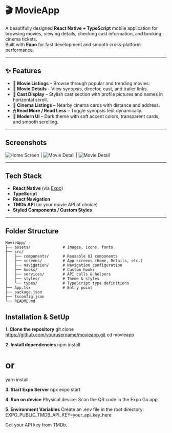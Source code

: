 # 🎬 MovieApp

A beautifully designed **React Native + TypeScript** mobile application for browsing movies, viewing details, checking cast information, and booking cinema tickets.  
Built with **Expo** for fast development and smooth cross-platform performance.

---

## ✨ Features

- **🎥 Movie Listings** – Browse through popular and trending movies.
- **📄 Movie Details** – View synopsis, director, cast, and trailer links.
- **👥 Cast Display** – Stylish cast section with profile pictures and names in horizontal scroll.
- **📍 Cinema Listings** – Nearby cinema cards with distance and address.
- **🖱 Read More / Read Less** – Toggle synopsis text dynamically.
- **🎨 Modern UI** – Dark theme with soft accent colors, transparent cards, and smooth scrolling.

---

## Screenshots


 ![Home Screen](./assets/HomeScreen.png) | ![Movie Detail](./assets/MovieDetail.png) |
![Movie Detail](./assets/MovieDetail2.png) 


---

## Tech Stack

- **React Native** (via [Expo](https://expo.dev/))
- **TypeScript**
- **React Navigation**
- **TMDb API** (or your movie API of choice)
- **Styled Components / Custom Styles**

---

## Folder Structure

```plaintext
MovieApp/
├── assets/              # Images, icons, fonts
├── src/
│   ├── components/      # Reusable UI components
│   ├── screens/         # App screens (Home, Details, etc.)
│   ├── navigation/      # Navigation configuration
│   ├── hooks/           # Custom hooks
│   ├── services/        # API calls & helpers
│   ├── styles/          # Theme & styles
│   └── types/           # TypeScript type definitions
├── App.tsx              # Entry point
├── package.json
├── tsconfig.json
└── README.md
```
## Installation & SetUp

**1. Clone the repository**
git clone https://github.com/yourusername/movieapp.git
cd movieapp

**2. Install dependencies**
npm install
# or
yarn install

**3. Start Expo Server**
npx expo start

**4. Run on device**
Physical device: Scan the QR code in the Expo Go app

**5. Environment Variables**
Create an .env file in the root directory:
EXPO_PUBLIC_TMDB_API_KEY=your_api_key_here

Get your API key from TMDb.

